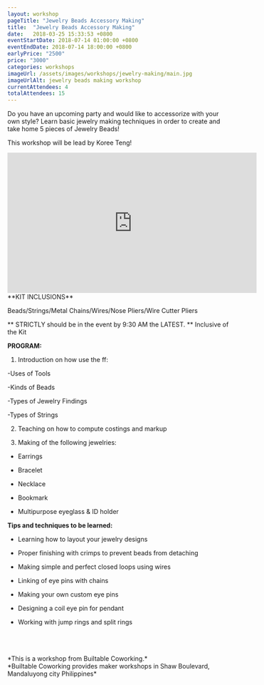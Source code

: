 ```yaml
---
layout: workshop
pageTitle: "Jewelry Beads Accessory Making"
title:  "Jewelry Beads Accessory Making"
date:   2018-03-25 15:33:53 +0800
eventStartDate: 2018-07-14 01:00:00 +0800
eventEndDate: 2018-07-14 18:00:00 +0800
earlyPrice: "2500"
price: "3000"
categories: workshops
imageUrl: /assets/images/workshops/jewelry-making/main.jpg
imageUrlAlt: jewelry beads making workshop
currentAttendees: 4
totalAttendees: 15
---
```




Do you have an upcoming party and would like to accessorize with your own style? Learn basic jewelry making techniques in order to create and take home 5 pieces of Jewelry Beads! 

This workshop will be lead by Koree Teng!


<iframe width="560" height="315" src="https://www.youtube.com/embed/fegPdtQ_-dY" frameborder="0" allow="autoplay; encrypted-media" allowfullscreen></iframe>
**KIT INCLUSIONS**

Beads/Strings/Metal Chains/Wires/Nose Pliers/Wire Cutter Pliers

** STRICTLY should be in the event by 9:30 AM the LATEST.
** Inclusive of the Kit

**PROGRAM:**

1. Introduction on how use the ff:

-Uses of Tools

-Kinds of Beads

-Types of Jewelry Findings

-Types of Strings

2. Teaching on how to compute costings and markup

3. Making of the following jewelries:

- Earrings

- Bracelet

- Necklace

- Bookmark

- Multipurpose eyeglass & ID holder

**Tips and techniques to be learned:**

- Learning how to layout your jewelry designs

- Proper finishing with crimps to prevent beads from detaching

- Making simple and perfect closed loops using wires

- Linking of eye pins with chains

- Making your own custom eye pins

- Designing a coil eye pin for pendant

- Working with jump rings and split rings





<br>
<br>
<br>
*This is a  workshop from Builtable Coworking.*
<br>
*Builtable Coworking provides maker workshops in Shaw Boulevard, Mandaluyong city Philippines* 